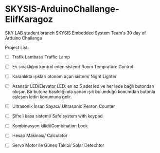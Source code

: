 # SKYSIS-ArduinoChallange-ElifKaragoz

SKY LAB student branch SKYSIS Embedded System Team's 30 day of Arduino Challange

Project List:

 * [ ] Trafik Lambası/ Traffic Lamp
 
 * [ ] Ev sıcaklığını kontrol eden sistem/ Room Temprature Control
 
 * [ ] Karanlıkta ışıkları otonom açan sistem/ Night Lighter
 
 * [ ] Asansör LED/Elevator LED: en az 5 adet led ve her lede bağlı butondan oluşur. Bir butona basıldığında yanan ışık bulunduğu konumdan butonla eşleşen ledin konumuna gelir.
 
 * [ ] Ultrasonik İnsan Sayacı/ Ultrasonic Person Counter
 
 * [ ] Şifreli kasa sistemi/ Safe system with keypad
 
 * [ ] Kombinasyon kilidi/Combination Lock
 
 * [ ] Hesap Makinası/ Calculator
 
 * [ ] Servo Motor ile Güneş Takibi/ Solar Detechtor
